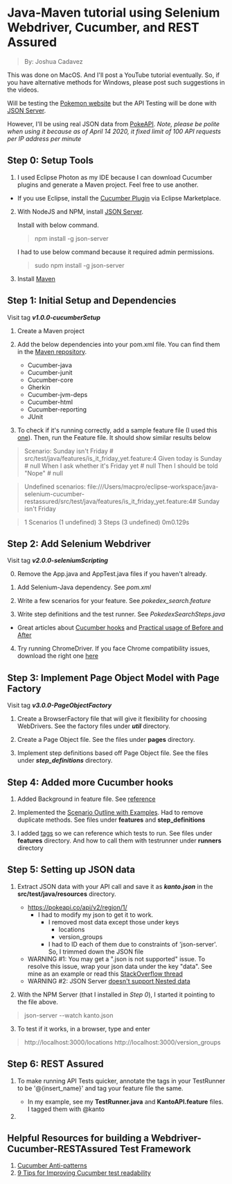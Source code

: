 # Java-Maven tutorial using Selenium Webdriver, Cucumber, and REST Assured
> By: Joshua Cadavez

This was done on MacOS. And I'll post a YouTube tutorial eventually. So, if you have alternative methods for Windows, please post such suggestions in the videos.

Will be testing the [Pokemon website](https://www.pokemon.com/us/) but the API Testing will be done with [JSON Server](https://github.com/typicode/json-server).

However, I'll be using real JSON data from [PokeAPI](https://pokeapi.co/docs/v2.html/#types). *Note, please be polite when using it because as of April 14 2020, it fixed limit of 100 API requests per IP address per minute*

## Step 0: Setup Tools

1. I used Eclipse Photon as my IDE because I can download Cucumber plugins and generate a Maven project. Feel free to use another.

- If you use Eclipse, install the [Cucumber Plugin](http://marketplace.eclipse.org/content/cucumber-eclipse-plugin) via Eclipse Marketplace.

2. With NodeJS and NPM, install [JSON Server](https://github.com/typicode/json-server).

	Install with below command.
	> npm install -g json-server

	I had to use below command because it required admin permissions.
	> sudo npm install -g json-server

3. Install [Maven](https://maven.apache.org/install.html)

## Step 1: Initial Setup and Dependencies

Visit tag ***v1.0.0-cucumberSetup***

1. Create a Maven project

2. Add the below dependencies into your pom.xml file. You can find them in the [Maven repository](https://mvnrepository.com/artifact/io.cucumber).
	- Cucumber-java
	- Cucumber-junit
	- Cucumber-core
	- Gherkin
	- Cucumber-jvm-deps
	- Cucumber-html
	- Cucumber-reporting
	- JUnit

3. To check if it's running correctly, add a sample feature file (I used this [one](https://cucumber.io/docs/guides/10-minute-tutorial/#verify-cucumber-installation)). Then, run the Feature file.
It should show similar results below

> Scenario: Sunday isn't Friday        # src/test/java/features/is_it_friday_yet.feature:4
  Given today is Sunday              # null
  When I ask whether it's Friday yet # null
  Then I should be told "Nope"       # null

> Undefined scenarios:
> file:///Users/macpro/eclipse-workspace/java-selenium-cucumber-restassured/src/test/java/features/is_it_friday_yet.feature:4# Sunday isn't Friday

> 1 Scenarios (1 undefined)
> 3 Steps (3 undefined)
> 0m0.129s

## Step 2: Add Selenium Webdriver

Visit tag ***v2.0.0-seleniumScripting***

0. Remove the App.java and AppTest.java files if you haven't already.

1. Add Selenium-Java dependency. See *pom.xml*

2. Write a few scenarios for your feature. See *pokedex_search.feature* 

3. Write step definitions and the test runner. See *PokedexSearchSteps.java*

- Great articles about [Cucumber hooks](https://zsoltfabok.com/blog/2012/09/cucumber-jvm-hooks/) and [Practical usage of Before and After](http://www.automationtestinghub.com/cucumber-hooks-before-after/)

4. Try running ChromeDriver. If you face Chrome compatibility issues, download the right one [here](https://chromedriver.storage.googleapis.com/index.html)

## Step 3: Implement Page Object Model with Page Factory

Visit tag ***v3.0.0-PageObjectFactory***

1. Create a BrowserFactory file that will give it flexibility for choosing WebDrivers. See the factory files under ***util*** directory.

2. Create a Page Object file. See the files under **pages** directory. 

3. Implement step definitions based off Page Object file. See the files under ***step_definitions*** directory.

## Step 4: Added more Cucumber hooks

1. Added Background in feature file. See [reference](https://www.toolsqa.com/cucumber/background-in-cucumber/)

2. Implemented the [Scenario Outline with Examples](https://cucumber.netlify.app/docs/gherkin/reference/). Had to remove duplicate methods. See files under **features** and **step_definitions**

3. I added [tags](https://cucumber.netlify.app/docs/cucumber/api/#tags) so we can reference which tests to run. See files under **features** directory. And how to call them with testrunner under **runners** directory

## Step 5: Setting up JSON data

1. Extract JSON data with your API call and save it as ***kanto.json*** in the **src/test/java/resources** directory. 
	- https://pokeapi.co/api/v2/region/1/
		- I had to modify my json to get it to work.
			- I removed most data except those under keys
				- locations
				- version_groups
			- I had to ID each of them due to constraints of 'json-server'. So, I trimmed down the JSON file 
	- WARNING #1: You may get a ".json is not supported" issue. To resolve this issue, wrap your json data under the key "data". See mine as an example or read this [StackOverflow thread](https://stackoverflow.com/questions/46195599/type-of-id-number-in-user-json-is-not-supported-use-objects-or-arrays-of-ob)
	- WARNING #2: JSON Server [doesn't support Nested data](https://stackoverflow.com/questions/56582634/not-able-to-get-object-key-data-in-json-server) 
	
	
2. With the NPM Server (that I installed in *Step 0*), I started it pointing to the file above. 

> json-server --watch kanto.json

3. To test if it works, in a browser, type and enter

>  http://localhost:3000/locations
>  http://localhost:3000/version_groups

## Step 6: REST Assured

1. To make running API Tests quicker, annotate the tags in your TestRunner to be '@{insert_name}' and tag your feature file the same. 

	- In my example, see my **TestRunner.java** and **KantoAPI.feature** files. I tagged them with @kanto
2. 


## Helpful Resources for building a Webdriver-Cucumber-RESTAssured Test Framework

1. [Cucumber Anti-patterns](http://www.thinkcode.se/blog/2016/06/22/cucumber-antipatterns)
2. [9 Tips for Improving Cucumber test readability](https://www.foreach.be/blog/9-tips-improving-cucumber-test-readability)

